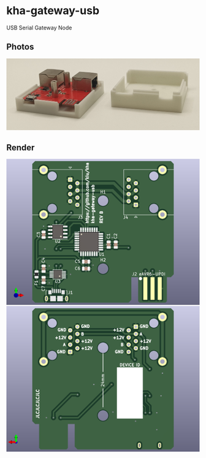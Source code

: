 # kha-gateway-usb

USB Serial Gateway Node

## Photos

<img src="kha-gateway-usb-photo.jpg" width="800"/>

## Render

<img src="kha-gateway-usb-render-front.png" width="800"/>

<img src="kha-gateway-usb-render-back.png" width="800"/>


